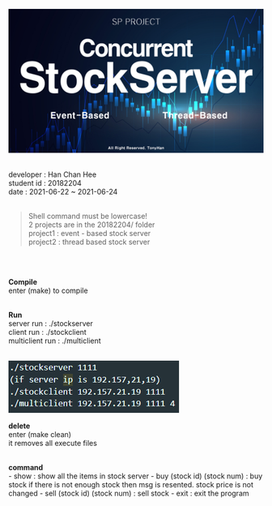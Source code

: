 ![img.jpg](img.jpg)

<br>
developer : Han Chan Hee<br>
student id : 20182204<br>
date : 2021-06-22 ~ 2021-06-24<br>
<br>

> Shell command must be lowercase!<br>
> 2 projects are in the 20182204/ folder<br> 
> project1 : event - based stock server<br>
> project2 : thread based stock server<br>
<br>
<br>

**Compile**<br>
    enter (make) to compile<br>
<br>

**Run**<br>
    server run : ./stockserver <port number><br>
    client run : ./stockclient <server ip> <port number><br>
    multiclient run : ./multiclient <server ip> <port number> <user number> <br>
<br>

![img1.png](img1.png)

**delete**<br>
    enter (make clean)<br>
    it removes all execute files<br>
<br>

**command**<br>
    - show : show all the items in stock server
    - buy (stock id) (stock num) : buy stock if there is not enough stock then msg is resented. stock price is not changed
    - sell (stock id) (stock num) : sell stock
    - exit : exit the program